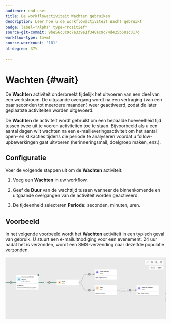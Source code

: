 ```yaml
---
audience: end-user
title: De workflowactiviteit Wachten gebruiken
description: Leer hoe u de workflowactiviteit Wacht gebruikt
badge: label="Alpha" type="Positief"
source-git-commit: 9be56c3c9c7a339e1f348ac9c74d425b501c317d
workflow-type: tm+mt
source-wordcount: '181'
ht-degree: 37%

---
```



# Wachten {#wait}

De **Wachten** activiteit onderbreekt tijdelijk het uitvoeren van een deel van een werkstroom. De uitgaande overgang wordt na een vertraging (van een paar seconden tot meerdere maanden) weer geactiveerd, zodat de later geplaatste activiteiten worden uitgevoerd.

De **Wachten** de activiteit wordt gebruikt om een bepaalde hoeveelheid tijd tussen twee uit te voeren activiteiten toe te staan. Bijvoorbeeld als u een aantal dagen wilt wachten na een e-mailleveringsactiviteit om het aantal open- en klikacties tijdens die periode te analyseren voordat u follow-upbewerkingen gaat uitvoeren (herinneringsmail, doelgroep maken, enz.).

## Configuratie

Voer de volgende stappen uit om de **Wachten** activiteit:

1. Voeg een **Wachten** in uw workflow.

1. Geef de **Duur** van de wachttijd tussen wanneer de binnenkomende en uitgaande overgangen van de activiteit worden geactiveerd.

1. De tijdeenheid selecteren **Periode**: seconden, minuten, uren.

## Voorbeeld

In het volgende voorbeeld wordt het **Wachten** activiteit in een typisch geval van gebruik. U stuurt een e-mailuitnodiging voor een evenement. 24 uur nadat het is verzonden, wordt een SMS-verzending naar dezelfde populatie verzonden.

![](../assets/workflow-wait-example.png)
